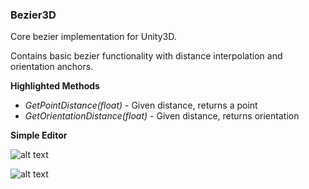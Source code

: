 ### Bezier3D
Core bezier implementation for Unity3D.

Contains basic bezier functionality with distance interpolation and orientation anchors.

**Highlighted Methods**
* *GetPointDistance(float)* - Given distance, returns a point
* *GetOrientationDistance(float)* - Given distance, returns orientation

**Simple Editor**

![alt text](http://imgur.com/Ip95Pig.png "Bezier3D demonstration")

![alt text](http://i.imgur.com/tbmW9R1.gif "Bezier3D demonstration")
